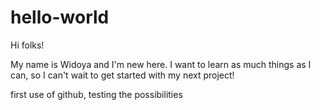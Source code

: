 # hello-world
Hi folks!

My name is Widoya and I'm new here. 
I want to learn as much things as I can, so I can't wait to get started with my next project!

first use of github, testing the possibilities
